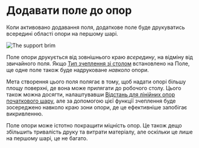 Додавати поле до опор
====

Коли активовано додавання поля, додаткове поле буде друкуватись всередині області опори на першому шарі.

![The support brim](../images/support_brim_4mm.png)

Поле опори друкується від зовнішнього краю *всередину*, на відміну від звичайного поля. Якщо [Тип зчеплення зі столом](../platform_adhesion/adhesion_type.md) встановлено на Поле, ще одне поле також буде надруковане *навколо* опори.

Мета створення цього поля полягає в тому, щоб надати опорі більшу площу поверхні, де вона може прилягати до робочого столу. Цього також можна досягти, налаштувавши [Відстань для лінійних опор початкового шару](support_initial_layer_line_distance.md), але за допомогою цієї функції зчеплення буде зосереджено навколо краю зони опори, де це ефективніше запобігає викривленню.

Поле опори може істотно покращити міцність опор. Це також дещо збільшить тривалість друку та витрати матеріалу, але оскільки це лише на першому шарі, це не багато.

